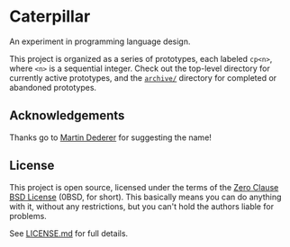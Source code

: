 # Caterpillar

An experiment in programming language design.

This project is organized as a series of prototypes, each labeled `cp<n>`, where `<n>` is a sequential integer. Check out the top-level directory for currently active prototypes, and the [`archive/`](archive/) directory for completed or abandoned prototypes.


## Acknowledgements

Thanks go to [Martin Dederer](https://github.com/martindederer) for suggesting the name!


## License

This project is open source, licensed under the terms of the [Zero Clause BSD License] (0BSD, for short). This basically means you can do anything with it, without any restrictions, but you can't hold the authors liable for problems.

See [LICENSE.md] for full details.

[Zero Clause BSD License]: https://opensource.org/licenses/0BSD
[LICENSE.md]: LICENSE.md
